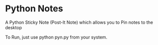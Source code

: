 # Python Notes
A Python Sticky Note (Post-It Note) which allows you to Pin notes to the desktop

To Run, just use python pyn.py from your system.

